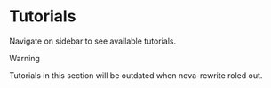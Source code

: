 # Tutorials

Navigate on sidebar to see available tutorials.

> [!WARNING]
> Tutorials in this section will be outdated when nova-rewrite roled out.